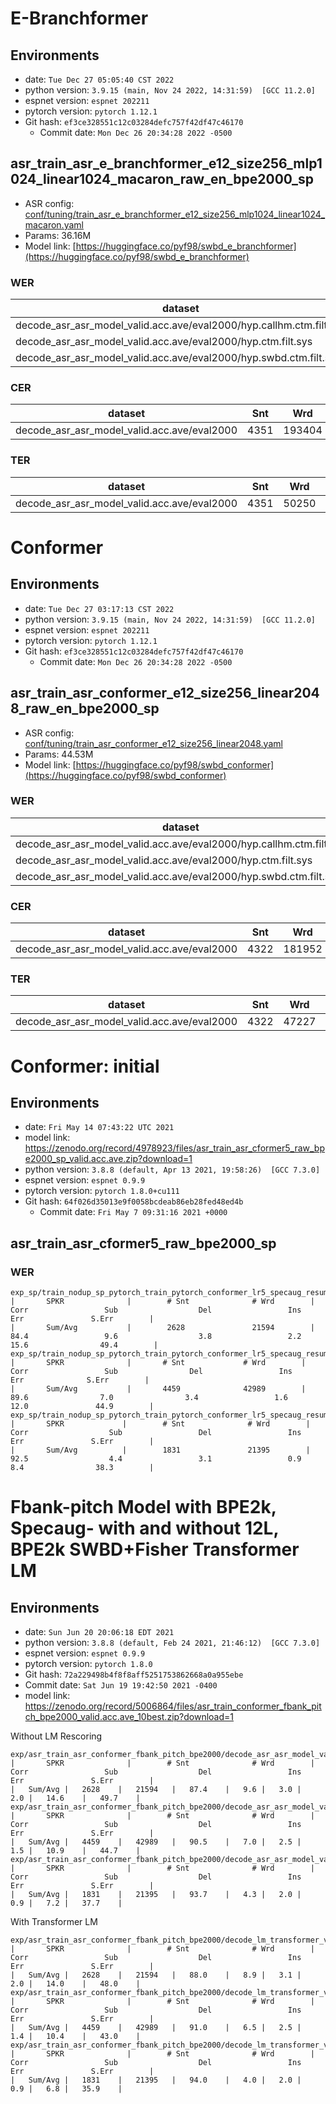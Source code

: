 # E-Branchformer
## Environments
- date: `Tue Dec 27 05:05:40 CST 2022`
- python version: `3.9.15 (main, Nov 24 2022, 14:31:59)  [GCC 11.2.0]`
- espnet version: `espnet 202211`
- pytorch version: `pytorch 1.12.1`
- Git hash: `ef3ce328551c12c03284defc757f42df47c46170`
  - Commit date: `Mon Dec 26 20:34:28 2022 -0500`

## asr_train_asr_e_branchformer_e12_size256_mlp1024_linear1024_macaron_raw_en_bpe2000_sp
- ASR config: [conf/tuning/train_asr_e_branchformer_e12_size256_mlp1024_linear1024_macaron.yaml](conf/tuning/train_asr_e_branchformer_e12_size256_mlp1024_linear1024_macaron.yaml)
- Params: 36.16M
- Model link: [https://huggingface.co/pyf98/swbd_e_branchformer](https://huggingface.co/pyf98/swbd_e_branchformer)

### WER

|dataset|Snt|Wrd|Corr|Sub|Del|Ins|Err|S.Err|
|---|---|---|---|---|---|---|---|---|
|decode_asr_asr_model_valid.acc.ave/eval2000/hyp.callhm.ctm.filt.sys|2628|21594|89.1|8.4|2.5|2.1|13.1|46.0|
|decode_asr_asr_model_valid.acc.ave/eval2000/hyp.ctm.filt.sys|4459|42989|91.8|6.1|2.1|1.6|9.8|41.3|
|decode_asr_asr_model_valid.acc.ave/eval2000/hyp.swbd.ctm.filt.sys|1831|21395|94.5|3.8|1.7|1.0|6.4|34.5|           

### CER

|dataset|Snt|Wrd|Corr|Sub|Del|Ins|Err|S.Err|
|---|---|---|---|---|---|---|---|---|
|decode_asr_asr_model_valid.acc.ave/eval2000|4351|193404|93.0|3.3|3.7|5.3|12.3|67.9|

### TER

|dataset|Snt|Wrd|Corr|Sub|Del|Ins|Err|S.Err|
|---|---|---|---|---|---|---|---|---|
|decode_asr_asr_model_valid.acc.ave/eval2000|4351|50250|82.9|12.4|4.7|9.8|26.9|67.9|


# Conformer
## Environments
- date: `Tue Dec 27 03:17:13 CST 2022`
- python version: `3.9.15 (main, Nov 24 2022, 14:31:59)  [GCC 11.2.0]`
- espnet version: `espnet 202211`
- pytorch version: `pytorch 1.12.1`
- Git hash: `ef3ce328551c12c03284defc757f42df47c46170`
  - Commit date: `Mon Dec 26 20:34:28 2022 -0500`

## asr_train_asr_conformer_e12_size256_linear2048_raw_en_bpe2000_sp
- ASR config: [conf/tuning/train_asr_conformer_e12_size256_linear2048.yaml](conf/tuning/train_asr_conformer_e12_size256_linear2048.yaml)
- Params: 44.53M
- Model link: [https://huggingface.co/pyf98/swbd_conformer](https://huggingface.co/pyf98/swbd_conformer)

### WER

|dataset|Snt|Wrd|Corr|Sub|Del|Ins|Err|S.Err|
|---|---|---|---|---|---|---|---|---|
|decode_asr_asr_model_valid.acc.ave/eval2000/hyp.callhm.ctm.filt.sys|2628|21594|88.3|8.5|3.2|2.1|13.8|46.8|
|decode_asr_asr_model_valid.acc.ave/eval2000/hyp.ctm.filt.sys|4459|42989|90.8|6.2|3.0|1.5|10.7|42.4|
|decode_asr_asr_model_valid.acc.ave/eval2000/hyp.swbd.ctm.filt.sys|1831|21395|93.4|3.9|2.7|0.9|7.5|36.1|

### CER

|dataset|Snt|Wrd|Corr|Sub|Del|Ins|Err|S.Err|
|---|---|---|---|---|---|---|---|---|
|decode_asr_asr_model_valid.acc.ave/eval2000|4322|181952|92.8|3.4|3.8|10.8|18.0|68.1|

### TER

|dataset|Snt|Wrd|Corr|Sub|Del|Ins|Err|S.Err|
|---|---|---|---|---|---|---|---|---|
|decode_asr_asr_model_valid.acc.ave/eval2000|4322|47227|82.6|12.8|4.6|15.3|32.7|68.1|



# Conformer: initial
## Environments
- date: `Fri May 14 07:43:22 UTC 2021`
- model link: https://zenodo.org/record/4978923/files/asr_train_asr_cformer5_raw_bpe2000_sp_valid.acc.ave.zip?download=1
- python version: `3.8.8 (default, Apr 13 2021, 19:58:26)  [GCC 7.3.0]`
- espnet version: `espnet 0.9.9`
- pytorch version: `pytorch 1.8.0+cu111`
- Git hash: `64f026d35013e9f0058bcdeab86eb28fed48ed4b`
  - Commit date: `Fri May 7 09:31:16 2021 +0000`

## asr_train_asr_cformer5_raw_bpe2000_sp
### WER

```
exp_sp/train_nodup_sp_pytorch_train_pytorch_conformer_lr5_specaug_resume/decode_eval2000_model.last10.avg.best_decode_train_transformer_lm_pytorch_swbd+fisher_bpe2000/scoring/hyp.callhm.ctm.filt.sys
|       SPKR              |        # Snt              # Wrd        |        Corr                 Sub                  Del                 Ins                  Err               S.Err        |
|       Sum/Avg           |        2628               21594        |        84.4                 9.6                  3.8                 2.2                 15.6                49.4        |
exp_sp/train_nodup_sp_pytorch_train_pytorch_conformer_lr5_specaug_resume/decode_eval2000_model.last10.avg.best_decode_train_transformer_lm_pytorch_swbd+fisher_bpe2000/scoring/hyp.ctm.filt.sys
|       SPKR              |       # Snt             # Wrd        |       Corr                 Sub                Del                 Ins                 Err              S.Err        |
|       Sum/Avg           |       4459              42989        |       89.6                7.0                3.4                 1.6                12.0               44.9        |
exp_sp/train_nodup_sp_pytorch_train_pytorch_conformer_lr5_specaug_resume/decode_eval2000_model.last10.avg.best_decode_train_transformer_lm_pytorch_swbd+fisher_bpe2000/scoring/hyp.swbd.ctm.filt.sys
|       SPKR             |        # Snt              # Wrd        |       Corr                  Sub                 Del                 Ins                  Err               S.Err        |
|       Sum/Avg          |        1831               21395        |       92.5                  4.4                 3.1                 0.9                  8.4                38.3        |
```

# Fbank-pitch Model with BPE2k, Specaug- with and without 12L, BPE2k SWBD+Fisher Transformer LM

## Environments
- date: `Sun Jun 20 20:06:18 EDT 2021`
- python version: `3.8.8 (default, Feb 24 2021, 21:46:12)  [GCC 7.3.0]`
- espnet version: `espnet 0.9.9`
- pytorch version: `pytorch 1.8.0`
- Git hash: `72a229498b4f8f8aff5251753862668a0a955ebe`
- Commit date: `Sat Jun 19 19:42:50 2021 -0400`
- model link: https://zenodo.org/record/5006864/files/asr_train_conformer_fbank_pitch_bpe2000_valid.acc.ave_10best.zip?download=1

Without LM Rescoring
```
exp/asr_train_asr_conformer_fbank_pitch_bpe2000/decode_asr_asr_model_valid.acc.ave_10best/eval2000/score_wer/scoring/hyp.callhm.ctm.filt.sys
|       SPKR              |        # Snt              # Wrd        |        Corr                 Sub                  Del                 Ins                  Err               S.Err        |
|	Sum/Avg	|	2628	|	21594	|	87.4	|	9.6	|	3.0	|	2.0	|	14.6	|	49.7	|
exp/asr_train_asr_conformer_fbank_pitch_bpe2000/decode_asr_asr_model_valid.acc.ave_10best/eval2000/score_wer/scoring/hyp.ctm.filt.sys
|       SPKR              |        # Snt              # Wrd        |        Corr                 Sub                  Del                 Ins                  Err               S.Err        |
|	Sum/Avg	|	4459	|	42989	|	90.5	|	7.0	|	2.5	|	1.5	|	10.9	|	44.7	|
exp/asr_train_asr_conformer_fbank_pitch_bpe2000/decode_asr_asr_model_valid.acc.ave_10best/eval2000/score_wer/scoring/hyp.swbd.ctm.filt.sys
|       SPKR              |        # Snt              # Wrd        |        Corr                 Sub                  Del                 Ins                  Err               S.Err        |
|	Sum/Avg	|	1831	|	21395	|	93.7	|	4.3	|	2.0	|	0.9	|	7.2	|	37.7	|
```
 With Transformer LM
```
exp/asr_train_asr_conformer_fbank_pitch_bpe2000/decode_lm_transformer_valid.loss.ave_asr_model_valid.acc.ave_10best/eval2000/score_wer/scoring/hyp.callhm.ctm.filt.sys
|       SPKR              |        # Snt              # Wrd        |        Corr                 Sub                  Del                 Ins                  Err               S.Err        |
|	Sum/Avg	|	2628	|	21594	|	88.0	|	8.9	|	3.1	|	2.0	|	14.0	|	48.0	|
exp/asr_train_asr_conformer_fbank_pitch_bpe2000/decode_lm_transformer_valid.loss.ave_asr_model_valid.acc.ave_10best/eval2000/score_wer/scoring/hyp.ctm.filt.sys
|       SPKR              |        # Snt              # Wrd        |        Corr                 Sub                  Del                 Ins                  Err               S.Err        |
|	Sum/Avg	|	4459	|	42989	|	91.0	|	6.5	|	2.5	|	1.4	|	10.4	|	43.0	|
exp/asr_train_asr_conformer_fbank_pitch_bpe2000/decode_lm_transformer_valid.loss.ave_asr_model_valid.acc.ave_10best/eval2000/score_wer/scoring/hyp.swbd.ctm.filt.sys
|       SPKR              |        # Snt              # Wrd        |        Corr                 Sub                  Del                 Ins                  Err               S.Err        |
|	Sum/Avg	|	1831	|	21395	|	94.0	|	4.0	|	2.0	|	0.9	|	6.8	|	35.9	|
```
